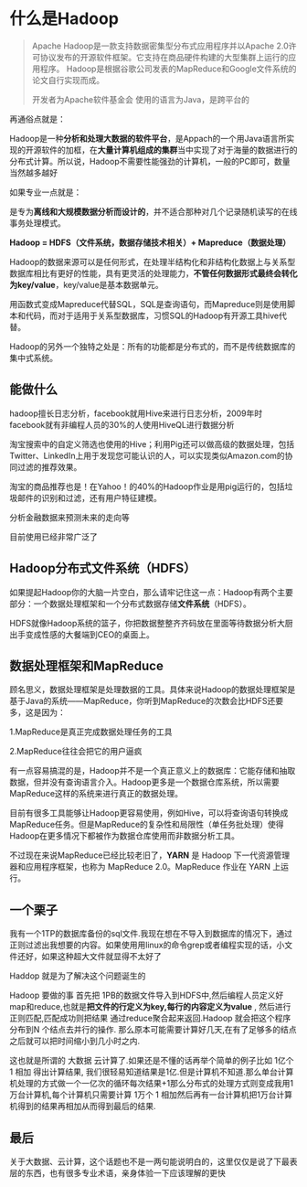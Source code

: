 # 什么是Hadoop

>   Apache Hadoop是一款支持数据密集型分布式应用程序并以Apache 2.0许可协议发布的开源软件框架。它支持在商品硬件构建的大型集群上运行的应用程序。
>   Hadoop是根据谷歌公司发表的MapReduce和Google文件系统的论文自行实现而成。
>
>   开发者为Apache软件基金会
>   使用的语言为Java，是跨平台的

再通俗点就是：

Hadoop是一种**分析和处理大数据的软件平台**，是Appach的一个用Java语言所实现的开源软件的加框，在**大量计算机组成的集群**当中实现了对于海量的数据进行的分布式计算。所以说，Hadoop不需要性能强劲的计算机，一般的PC即可，数量当然越多越好

如果专业一点就是：

是专为**离线和大规模数据分析而设计的**，并不适合那种对几个记录随机读写的在线事务处理模式。

**Hadoop = HDFS（文件系统，数据存储技术相关）+ Mapreduce（数据处理）**

Hadoop的数据来源可以是任何形式，在处理半结构化和非结构化数据上与关系型数据库相比有更好的性能，具有更灵活的处理能力，**不管任何数据形式最终会转化为key/value**，key/value是基本数据单元。

用函数式变成Mapreduce代替SQL，SQL是查询语句，而Mapreduce则是使用脚本和代码，而对于适用于关系型数据库，习惯SQL的Hadoop有开源工具hive代替。

Hadoop的另外一个独特之处是：所有的功能都是分布式的，而不是传统数据库的集中式系统。

## 能做什么

hadoop擅长日志分析，facebook就用Hive来进行日志分析，2009年时facebook就有非编程人员的30%的人使用HiveQL进行数据分析

淘宝搜索中的自定义筛选也使用的Hive；利用Pig还可以做高级的数据处理，包括Twitter、LinkedIn上用于发现您可能认识的人，可以实现类似Amazon.com的协同过滤的推荐效果。

淘宝的商品推荐也是！在Yahoo！的40%的Hadoop作业是用pig运行的，包括垃圾邮件的识别和过滤，还有用户特征建模。

分析金融数据来预测未来的走向等

目前使用已经非常广泛了

## Hadoop分布式文件系统（HDFS）

如果提起Hadoop你的大脑一片空白，那么请牢记住这一点：Hadoop有两个主要部分：一个数据处理框架和一个分布式数据存储**文件系统**（HDFS）。

HDFS就像Hadoop系统的篮子，你把数据整整齐齐码放在里面等待数据分析大厨出手变成性感的大餐端到CEO的桌面上。

## 数据处理框架和MapReduce

顾名思义，数据处理框架是处理数据的工具。具体来说Hadoop的数据处理框架是基于Java的系统——MapReduce，你听到MapReduce的次数会比HDFS还要多，这是因为：

1.MapReduce是真正完成数据处理任务的工具

2.MapReduce往往会把它的用户逼疯

有一点容易搞混的是，Hadoop并不是一个真正意义上的数据库：它能存储和抽取数据，但并没有查询语言介入。Hadoop更多是一个数据仓库系统，所以需要MapReduce这样的系统来进行真正的数据处理。

目前有很多工具能够让Hadoop更容易使用，例如Hive，可以将查询语句转换成MapReduce任务。但是MapReduce的复杂性和局限性（单任务批处理）使得Hadoop在更多情况下都被作为数据仓库使用而非数据分析工具。

不过现在来说MapReduce已经比较老旧了，**YARN** 是 Hadoop 下一代资源管理器和应用程序框架，也称为 MapReduce 2.0。MapReduce 作业在 YARN 上运行。

## 一个栗子

我有一个1TP的数据库备份的sql文件.我现在想在不导入到数据库的情况下，通过正则过滤出我想要的内容。如果使用用linux的命令grep或者编程实现的话，小文件还好，如果这种超大文件就显得不太好了

Haddop 就是为了解决这个问题诞生的

Hadoop 要做的事 首先把 1PB的数据文件导入到HDFS中,然后编程人员定义好map和reduce,也就是**把文件的行定义为key,每行的内容定义为value** , 然后进行正则匹配,匹配成功则把结果 通过reduce聚合起来返回.Hadoop 就会把这个程序分布到N 个结点去并行的操作. 那么原本可能需要计算好几天,在有了足够多的结点之后就可以把时间缩小到几小时之内.

这也就是所谓的 大数据 云计算了.如果还是不懂的话再举个简单的例子比如 1亿个 1 相加 得出计算结果, 我们很轻易知道结果是1亿.但是计算机不知道.那么单台计算机处理的方式做一个一亿次的循环每次结果+1那么分布式的处理方式则变成我用1万台计算机,每个计算机只需要计算 1万个 1 相加然后再有一台计算机把1万台计算机得到的结果再相加从而得到最后的结果.

## 最后

关于大数据、云计算，这个话题也不是一两句能说明白的，这里仅仅是说了下最表层的东西，也有很多专业术语，亲身体验一下应该理解的更快